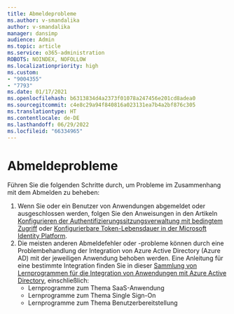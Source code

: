```yaml
---
title: Abmeldeprobleme
ms.author: v-smandalika
author: v-smandalika
manager: dansimp
audience: Admin
ms.topic: article
ms.service: o365-administration
ROBOTS: NOINDEX, NOFOLLOW
ms.localizationpriority: high
ms.custom:
- "9004355"
- "7793"
ms.date: 01/17/2021
ms.openlocfilehash: b6313834d4a2373f01078a247456e201cd8adea0
ms.sourcegitcommit: c4e8c29a94f840816a023131ea7b4a2bf876c305
ms.translationtype: HT
ms.contentlocale: de-DE
ms.lasthandoff: 06/29/2022
ms.locfileid: "66334965"
---
```

# <a name="sign-out-issues"></a>Abmeldeprobleme

Führen Sie die folgenden Schritte durch, um Probleme im Zusammenhang mit dem Abmelden zu beheben:

1. Wenn Sie oder ein Benutzer von Anwendungen abgemeldet oder ausgeschlossen werden, folgen Sie den Anweisungen in den Artikeln [Konfigurieren der Authentifizierungssitzungsverwaltung mit bedingtem Zugriff](https://docs.microsoft.com/azure/active-directory/conditional-access/howto-conditional-access-session-lifetime) oder [Konfigurierbare Token-Lebensdauer in der Microsoft Identity Platform](https://docs.microsoft.com/azure/active-directory/develop/active-directory-configurable-token-lifetimes). 
2. Die meisten anderen Abmeldefehler oder -probleme können durch eine Problembehandlung der Integration von Azure Active Directory (Azure AD) mit der jeweiligen Anwendung behoben werden. Eine Anleitung für eine bestimmte Integration finden Sie in dieser [Sammlung von Lernprogrammen für die Integration von Anwendungen mit Azure Active Directory](https://docs.microsoft.com/azure/active-directory/saas-apps/tutorial-list), einschließlich:
    - Lernprogramme zum Thema SaaS-Anwendung
    - Lernprogramme zum Thema Single Sign-On
    - Lernprogramme zum Thema Benutzerbereitstellung